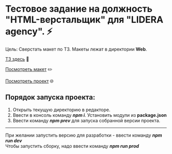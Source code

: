 # Тестовое задание на должность "HTML-верстальщик" для "LIDERA agency". ⚡   

Цель: Сверстать макет по ТЗ. Макеты лежат в директории **Web**.   

[ТЗ здесь](https://github.com/jkenix/test-lidera/blob/main/web/ТЗ.txt)  🔗

[Посмотреть макет](https://www.figma.com/design/k6PXOQF3kPbtchcouLppli/Test?node-id=0-1&p=f&t=Pjx1828Zh3Y8fqZy-0)  ✏️

[Посмотреть проект](https://calm-halva-18d76f.netlify.app/)  🌐

## Порядок запуска проекта:   
1. Открыть текущую директорию в редакторе.
2. Ввести в консоль команду ***npm i***. Установить модули из **package.json**
3. Ввести команду ***npm prev*** для запуска собранной версии проекта.

---
При желании запустить версию для разработки - ввести команду ***npm run dev***   
Чтобы запустить сборку, надо ввести команду ***npm run prod***   
